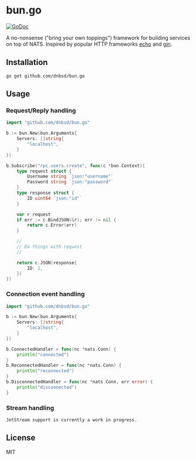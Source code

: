 # bun.go

[![GoDoc][GoDoc-Image]][GoDoc-Url]

[GoDoc-Image]: https://img.shields.io/badge/GoDoc-reference-007d9c
[GoDoc-Url]: https://pkg.go.dev/github.com/dnbsd/bun.go

A no-nonsense ("bring your own toppings") framework for building services on top of NATS. Inspired by popular HTTP frameworks
[echo](https://github.com/labstack/echo) and [gin](https://github.com/gin-gonic/gin).

## Installation

```
go get github.com/dnbsd/bun.go
```

## Usage

### Request/Reply handling

```go
import "github.com/dnbsd/bun.go"

b := bun.New(bun.Arguments{
    Servers: []string{
        "localhost",
    }
})

b.Subscribe("rpc.users.create", func(c *bun.Context){
    type request struct {
        Username string `json:"username"`
        Password string `json:"password"`
    }
    type response struct {
        ID uint64 `json:"id"`
    }

    var r request
    if err := c.BindJSON(&r); err != nil {
        return c.Error(err)
    }

    //
    // Do things with request
    //

    return c.JSON(response{
        ID: 1,
    })
})
```

### Connection event handling

```go
import "github.com/dnbsd/bun.go"

b := bun.New(bun.Arguments{
    Servers: []string{
        "localhost",
    }
})

b.ConnectedHandler = func(nc *nats.Conn) {
    println("connected")
}
b.ReconnectedHandler = func(nc *nats.Conn) {
    println("reconnected")
}
b.DisconnectedHandler = func(nc *nats.Conn, err error) {
    println("disconnected")
}
```

### Stream handling

```
JetStream support is currently a work in progress.
```

## License

MIT